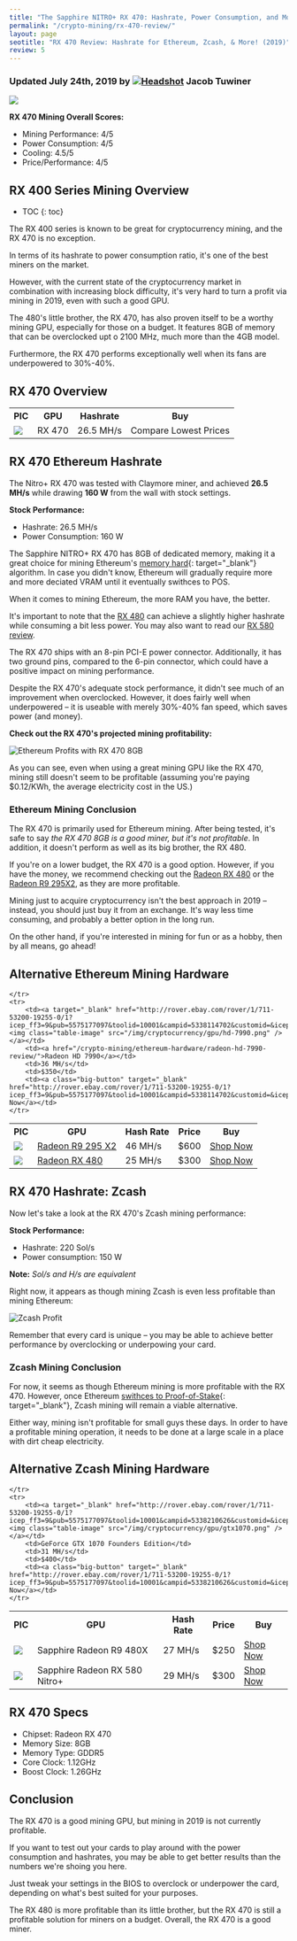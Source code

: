```yaml
---
title: "The Sapphire NITRO+ RX 470: Hashrate, Power Consumption, and More" 
permalink: "/crypto-mining/rx-470-review/"
layout: page
seotitle: "RX 470 Review: Hashrate for Ethereum, Zcash, & More! (2019)" 
review: 5
---
```

<h3 class="page-subtitle">
	Updated July 24th, 2019 by 
	<a href="/about/"><img src="/img/profile/close.jpg" class="circle" alt="Headshot"></a>
	Jacob Tuwiner
</h3>

<img class="img-middle" src="/img/cryptocurrency/gpu/rx-470.png" />

**RX 470 Mining Overall Scores:**

* Mining Performance: 4/5
* Power Consumption: 4/5
* Cooling: 4.5/5
* Price/Performance: 4/5 

## RX 400 Series Mining Overview

* TOC
{: toc}

The RX 400 series is known to be great for cryptocurrency mining, and the RX 470 is no exception.

In terms of its hashrate to power consumption ratio, it's one of the best miners on the market. 

However, with the current state of the cryptocurrency market in combination with increasing block difficulty, it's very hard to turn a profit via mining in 2019, even with such a good GPU. 

The 480's little brother, the RX 470, has also proven itself to be a worthy mining GPU, especially for those on a budget. It features 8GB of memory that can be overclocked upt o 2100 MHz, much more than the 4GB model. 

Furthermore, the RX 470 performs exceptionally well when its fans are underpowered to 30%-40%. 

## RX 470 Overview 

<table class="basic-table" align="center">
	<tr>
		<th>PIC</th>
		<th>GPU</th>
		<th>Hashrate</th>
		<th>Buy</th>
	</tr>
	<tr>
		<td><img class="table-image" src="/img/cryptocurrency/gpu/rx-470.png" /></td>
		<td>RX 470</td>
		<td>26.5 MH/s</td>
		<td>Compare Lowest Prices</td>
	</tr>
</table> 

## RX 470 Ethereum Hashrate

The Nitro+ RX 470 was tested with Claymore miner, and achieved **26.5 MH/s** while drawing **160 W** from the wall with stock settings.

**Stock Performance:**

* Hashrate: 26.5 MH/s
* Power Consumption: 160 W

The Sapphire NITRO+ RX 470 has 8GB of dedicated memory, making it a great choice for mining Ethereum's [memory hard](https://www.vijaypradeep.com/blog/2017-04-28-ethereums-memory-hardness-explained/){: target="_blank"} algorithm. In case you didn't know, Ethereum will gradually require more and more deciated VRAM until it eventually swithces to POS. 

When it comes to mining Ethereum, the more RAM you have, the better.  

It's important to note that the [RX 480](/crypto-mining/ethereum-hardware/radeon-rx-480-review/) can achieve a slightly higher hashrate while consuming a bit less power. You may also want to read our [RX 580 review](/crypto-mining/rx-580-review/).

The RX 470 ships with an 8-pin PCI-E power connector. Additionally, it has two ground pins, compared to the 6-pin connector, which could have a positive impact on mining performance. 

Despite the RX 470's adequate stock performance, it didn't see much of an improvement when overclocked. However, it does fairly well when underpowered – it is useable with merely 30%-40% fan speed, which saves power (and money). 

**Check out the RX 470's projected mining profitability:**

![Ethereum Profits with RX 470 8GB](/img/cryptocurrency/rx-470-review/ethereum-profit.JPG)

As you can see, even when using a great mining GPU like the RX 470, mining still doesn't seem to be profitable (assuming you're paying $0.12/KWh, the average electricity cost in the US.)

### Ethereum Mining Conclusion 

The RX 470 is primarily used for Ethereum mining. After being tested, it's safe to say *the RX 470 8GB is a good miner, but it's not profitable*. In addition, it doesn't perform as well as its big brother, the RX 480. 

If you're on a lower budget, the RX 470 is a good option. However, if you have the money, we recommend checking out the [Radeon RX 480](/crypto-mining/ethereum-hardware/radeon-rx-480-review/) or the [Radeon R9 295X2](/crypto-mining/ethereum-hardware/r9-295-x2-review/), as they are more profitable. 

Mining just to acquire cryptocurrency isn't the best approach in 2019 – instead, you should just buy it from an exchange. It's way less time consuming, and probably a better option in the long run. 

On the other hand, if you're interested in mining for fun or as a hobby, then by all means, go ahead! 

## Alternative Ethereum Mining Hardware 

<table class="basic-table" align="center">
	<tr>
		<th>PIC</th>
		<th>GPU</th>
		<th>Hash Rate</th>
		<th>Price</th>
		<th>Buy</th>
	</tr>
	<tr>
		<td><a href="/crypto-mining/ethereum-hardware/r9-295-x2-review/"><img class="table-image" src="/img/cryptocurrency/gpu/r9-295-x2.png" /></a></td>
		<td><a href="/crypto-mining/ethereum-hardware/r9-295-x2-review/">Radeon R9 295 X2</a></td>
		<td>46 MH/s</td>
		<td>$600</td>
		<td><a class="big-button" target="_blank" href="http://rover.ebay.com/rover/1/711-53200-19255-0/1?icep_ff3=9&pub=5575177097&toolid=10001&campid=5338114702&customid=&icep_uq=radeon+r9+295x2&icep_sellerId=&icep_ex_kw=&icep_sortBy=12&icep_catId=&icep_minPrice=&icep_maxPrice=&ipn=psmain&icep_vectorid=229466&kwid=902099&mtid=824&kw=lg">Shop Now</a></td>
	</tr>
	<tr>
		<td><a target="_blank" href="http://rover.ebay.com/rover/1/711-53200-19255-0/1?icep_ff3=9&pub=5575177097&toolid=10001&campid=5338114702&customid=&icep_uq=radeon+rx+480&icep_sellerId=&icep_ex_kw=&icep_sortBy=12&icep_catId=&icep_minPrice=&icep_maxPrice=&ipn=psmain&icep_vectorid=229466&kwid=902099&mtid=824&kw=lg"><img class="table-image" src="/img/cryptocurrency/gpu/rx-480-8gb.png" /></a></td>
		<td><a href="/crypto-mining/ethereum-hardware/radeon-rx-480-review/">Radeon RX 480</a></td>
		<td>25 MH/s</td>
		<td>$300</td>
		<td><a class="big-button" target="_blank" href="http://rover.ebay.com/rover/1/711-53200-19255-0/1?icep_ff3=9&pub=5575177097&toolid=10001&campid=5338114702&customid=&icep_uq=radeon+rx+480&icep_sellerId=&icep_ex_kw=&icep_sortBy=12&icep_catId=&icep_minPrice=&icep_maxPrice=&ipn=psmain&icep_vectorid=229466&kwid=902099&mtid=824&kw=lg">Shop Now</a></td>
		
	</tr>
	<tr>
		<td><a target="_blank" href="http://rover.ebay.com/rover/1/711-53200-19255-0/1?icep_ff3=9&pub=5575177097&toolid=10001&campid=5338114702&customid=&icep_uq=radeon+hd+7990&icep_sellerId=&icep_ex_kw=&icep_sortBy=12&icep_catId=&icep_minPrice=&icep_maxPrice=&ipn=psmain&icep_vectorid=229466&kwid=902099&mtid=824&kw=lg"><img class="table-image" src="/img/cryptocurrency/gpu/hd-7990.png" /></a></td>
		<td><a href="/crypto-mining/ethereum-hardware/radeon-hd-7990-review/">Radeon HD 7990</a></td>
		<td>36 MH/s</td>
		<td>$350</td>
		<td><a class="big-button" target="_blank" href="http://rover.ebay.com/rover/1/711-53200-19255-0/1?icep_ff3=9&pub=5575177097&toolid=10001&campid=5338114702&customid=&icep_uq=radeon+hd+7990&icep_sellerId=&icep_ex_kw=&icep_sortBy=12&icep_catId=&icep_minPrice=&icep_maxPrice=&ipn=psmain&icep_vectorid=229466&kwid=902099&mtid=824&kw=lg">Shop Now</a></td>
	</tr>
</table> 

## RX 470 Hashrate: Zcash

Now let's take a look at the RX 470's Zcash mining performance: 

**Stock Performance:** 

* Hashrate: 220 Sol/s 
* Power consumption: 150 W 

**Note:** *Sol/s and H/s are equivalent* 

Right now, it appears as though mining Zcash is even less profitable than mining Ethereum: 

![Zcash Profit](/img/cryptocurrency/rx-470-review/zcash-profitability.JPG)

Remember that every card is unique – you may be able to achieve better performance by overclocking or underpowing your card. 

### Zcash Mining Conclusion

For now, it seems as though Ethereum mining is more profitable with the RX 470. However, once Ethereum [swithces to Proof-of-Stake](https://coincentral.com/when-will-ethereum-mining-end/){: target="_blank"}, Zcash mining will remain a viable alternative.

Either way, mining isn't profitable for small guys these days. In order to have a profitable mining operation, it needs to be done at a large scale in a place with dirt cheap electricity.  

## Alternative Zcash Mining Hardware 

<table class="basic-table" align="center">
	<tr>
		<th>PIC</th>
		<th>GPU</th>
		<th>Hash Rate</th>
		<th>Price</th>
		<th>Buy</th>
	</tr>
	<tr>
		<td><img class="table-image" src="/img/cryptocurrency/gpu/rx480.jpg" /></td>
		<td>Sapphire Radeon R9 480X</td>
		<td>27 MH/s</td>
		<td>$250</td>
		<td><a class="big-button" target="_blank" href="http://rover.ebay.com/rover/1/711-53200-19255-0/1?icep_ff3=9&pub=5575177097&toolid=10001&campid=5338210626&customid=&icep_uq=RX+480&icep_sellerId=&icep_ex_kw=&icep_sortBy=12&icep_catId=&icep_minPrice=&icep_maxPrice=&ipn=psmain&icep_vectorid=229466&kwid=902099&mtid=824&kw=lg">Shop Now</a></td>
	</tr>
	<tr>
		<td><a target="_blank" href="http://rover.ebay.com/rover/1/711-53200-19255-0/1?icep_ff3=9&pub=5575177097&toolid=10001&campid=5338210626&customid=&icep_uq=Sapphire+Radeon+RX+580+Nitro%2B&icep_sellerId=&icep_ex_kw=&icep_sortBy=12&icep_catId=&icep_minPrice=&icep_maxPrice=&ipn=psmain&icep_vectorid=229466&kwid=902099&mtid=824&kw=lg"><img class="table-image" src="/img/cryptocurrency/gpu/rx-580-nitro.jpg" /></a></td>
		<td>Sapphire Radeon RX 580 Nitro+</td>
		<td>29 MH/s</td>
		<td>$300</td>
		<td><a class="big-button" target="_blank" href="http://rover.ebay.com/rover/1/711-53200-19255-0/1?icep_ff3=9&pub=5575177097&toolid=10001&campid=5338210626&customid=&icep_uq=Sapphire+Radeon+RX+580+Nitro%2B&icep_sellerId=&icep_ex_kw=&icep_sortBy=12&icep_catId=&icep_minPrice=&icep_maxPrice=&ipn=psmain&icep_vectorid=229466&kwid=902099&mtid=824&kw=lg">Shop Now</a></td>
		
	</tr>
	<tr>
		<td><a target="_blank" href="http://rover.ebay.com/rover/1/711-53200-19255-0/1?icep_ff3=9&pub=5575177097&toolid=10001&campid=5338210626&customid=&icep_uq=NVIDIA+GeForce+GTX+1070+Founders+Edition&icep_sellerId=&icep_ex_kw=&icep_sortBy=12&icep_catId=&icep_minPrice=&icep_maxPrice=&ipn=psmain&icep_vectorid=229466&kwid=902099&mtid=824&kw=lg"><img class="table-image" src="/img/cryptocurrency/gpu/gtx1070.png" /></a></td>
		<td>GeForce GTX 1070 Founders Edition</td>
		<td>31 MH/s</td>
		<td>$400</td>
		<td><a class="big-button" target="_blank" href="http://rover.ebay.com/rover/1/711-53200-19255-0/1?icep_ff3=9&pub=5575177097&toolid=10001&campid=5338210626&customid=&icep_uq=NVIDIA+GeForce+GTX+1070+Founders+Edition&icep_sellerId=&icep_ex_kw=&icep_sortBy=12&icep_catId=&icep_minPrice=&icep_maxPrice=&ipn=psmain&icep_vectorid=229466&kwid=902099&mtid=824&kw=lg">Shop Now</a></td>
	</tr>
</table>

## RX 470 Specs

* Chipset: Radeon RX 470
* Memory Size: 8GB 
* Memory Type: GDDR5 
* Core Clock: 1.12GHz
* Boost Clock: 1.26GHz  

## Conclusion

The RX 470 is a good mining GPU, but mining in 2019 is not currently profitable. 

If you want to test out your cards to play around with the power consumption and hashrates, you may be able to get better results than the numbers we're shoing you here. 

Just tweak your settings in the BIOS to overclock or underpower the card, depending on what's best suited for your purposes. 

The RX 480 is more profitable than its little brother, but the RX 470 is still a profitable solution for miners on a budget. Overall, the RX 470 is a good miner. 